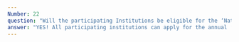 ```yaml
---
Number: 22
question: "Will the participating Institutions be eligible for the ‘National Geospatial Awards’ organized by the IIT Bombay FOSSEE GIS team?"
answer: "YES! All participating institutions can apply for the annual ‘National Geospatial Awards (2024)’ scheduled to be conducted on September 15, 2024. There are various categories, and event state-specific awards listed."
---
```

